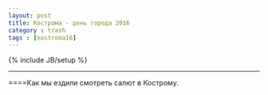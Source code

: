```yaml
---
layout: post
title: Кострома - день города 2016
category : trash
tags : [kostroma16]
---
```

{% include JB/setup %}

__________________________________

====Как мы ездили смотреть салют в Кострому.
